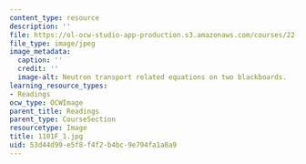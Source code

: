 ```yaml
---
content_type: resource
description: ''
file: https://ol-ocw-studio-app-production.s3.amazonaws.com/courses/22-01-introduction-to-nuclear-engineering-and-ionizing-radiation-fall-2016/53d44d99e5f8f4f2b4bc9e794fa1a8a9_1101F_1.jpg
file_type: image/jpeg
image_metadata:
  caption: ''
  credit: ''
  image-alt: Neutron transport related equations on two blackboards.
learning_resource_types:
- Readings
ocw_type: OCWImage
parent_title: Readings
parent_type: CourseSection
resourcetype: Image
title: 1101F_1.jpg
uid: 53d44d99-e5f8-f4f2-b4bc-9e794fa1a8a9
---
```

